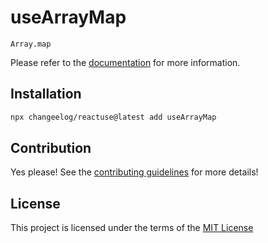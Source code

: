 # useArrayMap

`Array.map`

Please refer to the [documentation](#) for more information.

## Installation

```bash
npx changeelog/reactuse@latest add useArrayMap
```

## Contribution

Yes please! See the [contributing guidelines](#) for more details!

## License

This project is licensed under the terms of the [MIT License](/LICENSE)
